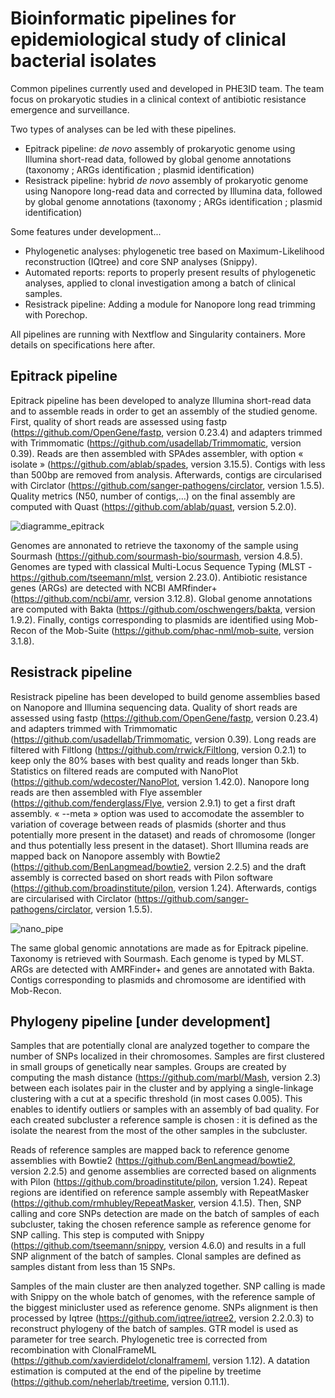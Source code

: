 # Bioinformatic pipelines for epidemiological study of clinical bacterial isolates

Common pipelines currently used and developed in PHE3ID team. The team focus on prokaryotic studies in a clinical context of antibiotic resistance emergence and surveillance.

Two types of analyses can be led with these pipelines.
* Epitrack pipeline: _de novo_ assembly of prokaryotic genome using Illumina short-read data, followed by global genome annotations (taxonomy ; ARGs identification ; plasmid identification)
* Resistrack pipeline: hybrid _de novo_ assembly of prokaryotic genome using Nanopore long-read data and corrected by Illumina data, followed by global genome annotations (taxonomy ; ARGs identification ; plasmid identification)

Some features under development...
*  Phylogenetic analyses: phylogenetic tree based on Maximum-Likelihood reconstruction (IQtree) and core SNP analyses (Snippy).
*  Automated reports: reports to properly present results of phylogenetic analyses, applied to clonal investigation among a batch of clinical samples.
*  Resistrack pipeline: Adding a module for Nanopore long read trimming with Porechop.

All pipelines are running with Nextflow and Singularity containers. More details on specifications here after.

## Epitrack pipeline

Epitrack pipeline has been developed to analyze Illumina short-read data and to assemble reads in order to get an assembly of the studied genome. 
First, quality of short reads are assessed using fastp (https://github.com/OpenGene/fastp, version 0.23.4) and adapters trimmed with Trimmomatic (https://github.com/usadellab/Trimmomatic, version 0.39). Reads are then assembled with SPAdes assembler, with option « isolate » (https://github.com/ablab/spades, version 3.15.5). Contigs with less than 500bp are removed from analysis. Afterwards, contigs are circularised with Circlator (https://github.com/sanger-pathogens/circlator, version 1.5.5). Quality metrics (N50, number of contigs,…) on the final assembly are computed with Quast (https://github.com/ablab/quast, version 5.2.0). 

![diagramme_epitrack](https://github.com/rasigadelab/bashpipes/assets/120658937/53c2ba66-5a22-4447-b2d3-d7abd37cb177)

Genomes are annonated to retrieve the taxonomy of the sample using Sourmash (https://github.com/sourmash-bio/sourmash, version 4.8.5). Genomes are typed with classical Multi-Locus Sequence Typing (MLST - https://github.com/tseemann/mlst, version 2.23.0). Antibiotic resistance genes (ARGs) are detected with NCBI AMRfinder+ (https://github.com/ncbi/amr, version 3.12.8). Global genome annotations are computed with Bakta (https://github.com/oschwengers/bakta, version 1.9.2). Finally, contigs corresponding to plasmids are identified using Mob-Recon of the Mob-Suite (https://github.com/phac-nml/mob-suite, version 3.1.8). 

## Resistrack pipeline

Resistrack pipeline has been developed to build genome assemblies based on Nanopore and Illumina sequencing data.
Quality of short reads are assessed using fastp (https://github.com/OpenGene/fastp, version 0.23.4) and adapters trimmed with Trimmomatic (https://github.com/usadellab/Trimmomatic, version 0.39). Long reads are filtered with Filtlong (https://github.com/rrwick/Filtlong, version 0.2.1) to keep only the 80% bases with best quality and reads longer than 5kb. Statistics on filtered reads are computed with NanoPlot (https://github.com/wdecoster/NanoPlot, version 1.42.0). 
Nanopore long reads are then assembled with Flye assembler (https://github.com/fenderglass/Flye, version 2.9.1) to get a first draft assembly. « --meta » option was used to accomodate the assembler to variation of coverage between reads of plasmids (shorter and thus potentially more present in the dataset) and reads of chromosome (longer and thus potentially less present in the dataset). Short Illumina reads are mapped back on Nanopore assembly with Bowtie2 (https://github.com/BenLangmead/bowtie2, version 2.2.5) and the draft assembly is corrected based on short reads with Pilon software (https://github.com/broadinstitute/pilon, version 1.24). Afterwards, contigs are circularised with Circlator (https://github.com/sanger-pathogens/circlator, version 1.5.5).

![nano_pipe](https://github.com/rasigadelab/bashpipes/assets/120658937/c636cc96-b2ab-483c-9461-21762b27ca74)

The same global genomic annotations are made as for Epitrack pipeline. Taxonomy is retrieved with Sourmash. Each genome is typed by MLST. ARGs are detected with AMRFinder+ and genes are annotated with Bakta. Contigs corresponding to plasmids and chromosome are identified with Mob-Recon.

## Phylogeny pipeline [under development]

Samples that are potentially clonal are analyzed together to compare the number of SNPs localized in their chromosomes. Samples are first clustered in small groups of genetically near samples. Groups are created by computing the mash distance (https://github.com/marbl/Mash, version 2.3) between each isolates pair in the cluster and by applying a single-linkage clustering with a cut at a specific threshold (in most cases 0.005). This enables to identify outliers or samples with an assembly of bad quality. For each created subcluster a reference sample is chosen : it is defined as the isolate the nearest from the most of the other samples in the subcluster. 

Reads of reference samples are mapped back to reference genome assemblies with Bowtie2 (https://github.com/BenLangmead/bowtie2, version 2.2.5) and genome assemblies are corrected based on alignments with Pilon (https://github.com/broadinstitute/pilon, version 1.24). Repeat regions are identified on reference sample assembly with RepeatMasker (https://github.com/rmhubley/RepeatMasker, version 4.1.5). Then, SNP calling and core SNPs detection are made on the batch of samples of each subcluster, taking the chosen reference sample as reference genome for SNP calling. This step is computed with Snippy (https://github.com/tseemann/snippy, version 4.6.0) and results in a full SNP alignment of the batch of samples. Clonal samples are defined as samples distant from less than 15 SNPs.

Samples of the main cluster are then analyzed together. SNP calling is made with Snippy on the whole batch of genomes, with the reference sample of the biggest minicluster used as reference genome. SNPs alignment is then processed by Iqtree (https://github.com/iqtree/iqtree2, version 2.2.0.3) to reconstruct phylogeny of the batch of samples. GTR model is used as parameter for tree search. Phylogenetic tree is corrected from recombination with ClonalFrameML (https://github.com/xavierdidelot/clonalframeml, version 1.12). A datation estimation is computed at the end of the pipeline by treetime (https://github.com/neherlab/treetime, version 0.11.1).



